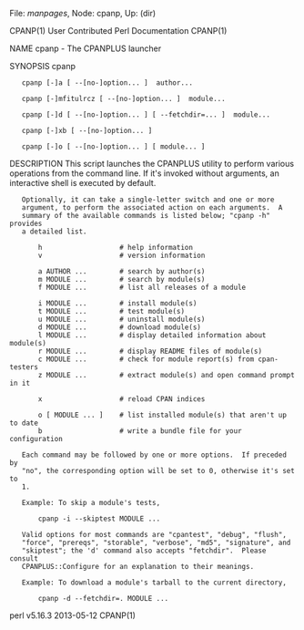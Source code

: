 File: *manpages*,  Node: cpanp,  Up: (dir)

CPANP(1)              User Contributed Perl Documentation             CPANP(1)



NAME
       cpanp - The CPANPLUS launcher

SYNOPSIS
       cpanp

       cpanp [-]a [ --[no-]option... ]  author...

       cpanp [-]mfitulrcz [ --[no-]option... ]  module...

       cpanp [-]d [ --[no-]option... ] [ --fetchdir=... ]  module...

       cpanp [-]xb [ --[no-]option... ]

       cpanp [-]o [ --[no-]option... ] [ module... ]

DESCRIPTION
       This script launches the CPANPLUS utility to perform various operations
       from the command line. If it's invoked without arguments, an
       interactive shell is executed by default.

       Optionally, it can take a single-letter switch and one or more
       argument, to perform the associated action on each arguments.  A
       summary of the available commands is listed below; "cpanp -h" provides
       a detailed list.

           h                   # help information
           v                   # version information

           a AUTHOR ...        # search by author(s)
           m MODULE ...        # search by module(s)
           f MODULE ...        # list all releases of a module

           i MODULE ...        # install module(s)
           t MODULE ...        # test module(s)
           u MODULE ...        # uninstall module(s)
           d MODULE ...        # download module(s)
           l MODULE ...        # display detailed information about module(s)
           r MODULE ...        # display README files of module(s)
           c MODULE ...        # check for module report(s) from cpan-testers
           z MODULE ...        # extract module(s) and open command prompt in it

           x                   # reload CPAN indices

           o [ MODULE ... ]    # list installed module(s) that aren't up to date
           b                   # write a bundle file for your configuration

       Each command may be followed by one or more options.  If preceded by
       "no", the corresponding option will be set to 0, otherwise it's set to
       1.

       Example: To skip a module's tests,

           cpanp -i --skiptest MODULE ...

       Valid options for most commands are "cpantest", "debug", "flush",
       "force", "prereqs", "storable", "verbose", "md5", "signature", and
       "skiptest"; the 'd' command also accepts "fetchdir".  Please consult
       CPANPLUS::Configure for an explanation to their meanings.

       Example: To download a module's tarball to the current directory,

           cpanp -d --fetchdir=. MODULE ...



perl v5.16.3                      2013-05-12                          CPANP(1)
